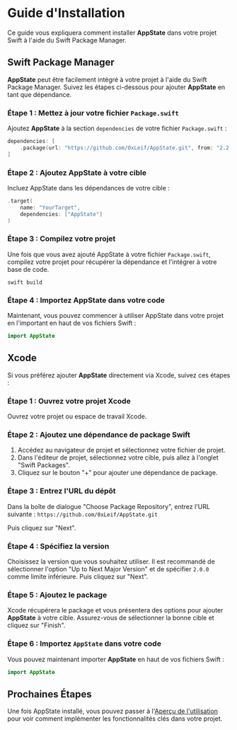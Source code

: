# Guide d'Installation

Ce guide vous expliquera comment installer **AppState** dans votre projet Swift à l'aide du Swift Package Manager.

## Swift Package Manager

**AppState** peut être facilement intégré à votre projet à l'aide du Swift Package Manager. Suivez les étapes ci-dessous pour ajouter **AppState** en tant que dépendance.

### Étape 1 : Mettez à jour votre fichier `Package.swift`

Ajoutez **AppState** à la section `dependencies` de votre fichier `Package.swift` :

```swift
dependencies: [
    .package(url: "https://github.com/0xLeif/AppState.git", from: "2.2.0")
]
```

### Étape 2 : Ajoutez AppState à votre cible

Incluez AppState dans les dépendances de votre cible :

```swift
.target(
    name: "YourTarget",
    dependencies: ["AppState"]
)
```

### Étape 3 : Compilez votre projet

Une fois que vous avez ajouté AppState à votre fichier `Package.swift`, compilez votre projet pour récupérer la dépendance et l'intégrer à votre base de code.

```
swift build
```

### Étape 4 : Importez AppState dans votre code

Maintenant, vous pouvez commencer à utiliser AppState dans votre projet en l'important en haut de vos fichiers Swift :

```swift
import AppState
```

## Xcode

Si vous préférez ajouter **AppState** directement via Xcode, suivez ces étapes :

### Étape 1 : Ouvrez votre projet Xcode

Ouvrez votre projet ou espace de travail Xcode.

### Étape 2 : Ajoutez une dépendance de package Swift

1. Accédez au navigateur de projet et sélectionnez votre fichier de projet.
2. Dans l'éditeur de projet, sélectionnez votre cible, puis allez à l'onglet "Swift Packages".
3. Cliquez sur le bouton "+" pour ajouter une dépendance de package.

### Étape 3 : Entrez l'URL du dépôt

Dans la boîte de dialogue "Choose Package Repository", entrez l'URL suivante : `https://github.com/0xLeif/AppState.git`

Puis cliquez sur "Next".

### Étape 4 : Spécifiez la version

Choisissez la version que vous souhaitez utiliser. Il est recommandé de sélectionner l'option "Up to Next Major Version" et de spécifier `2.0.0` comme limite inférieure. Puis cliquez sur "Next".

### Étape 5 : Ajoutez le package

Xcode récupérera le package et vous présentera des options pour ajouter **AppState** à votre cible. Assurez-vous de sélectionner la bonne cible et cliquez sur "Finish".

### Étape 6 : Importez `AppState` dans votre code

Vous pouvez maintenant importer **AppState** en haut de vos fichiers Swift :

```swift
import AppState
```

## Prochaines Étapes

Une fois AppState installé, vous pouvez passer à l'[Aperçu de l'utilisation](usage-overview.md) pour voir comment implémenter les fonctionnalités clés dans votre projet.
